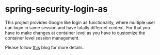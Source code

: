 # spring-security-login-as


This project provides Google like login as functionality, where multiple user can login in same session and have totally differnet context. 
For that you have to make changes at container level as you have to customize the container level session management. 

Please follow [this](www.google.com) blog for more details. 


